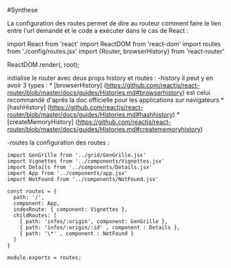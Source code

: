 #Synthese

La configuration des routes permet de dire au routeur comment faire le lien entre l'url demandé et le code a exécuter
dans le cas de React :

import React from 'react'
import ReactDOM from 'react-dom'
import routes from './config/routes.jsx'
import {Router, browserHistory} from 'react-router'

ReactDOM.render(<Router history={browserHistory} routes={routes} />,
root);

initialise le router avec deux props history et routes :
  -history il peut y en avoir 3 types :
      * [browserHistory] (https://github.com/reactjs/react-router/blob/master/docs/guides/Histories.md#browserhistory) est celui recommandé d'aprés la doc officielle pour les applications sur navigateurs
      * [hashHistory] (https://github.com/reactjs/react-router/blob/master/docs/guides/Histories.md#hashhistory)
      * [createMemoryHistory] (https://github.com/reactjs/react-router/blob/master/docs/guides/Histories.md#creatememoryhistory)

  -routes la configuration des routes :
  
    
    import GenGrille from '../grid/GenGrille.jsx'
    import Vignettes from '../components/Vignettes.jsx'
    import Details from '../components/Details.jsx'
    import App from '../components/app.jsx'
    import NotFound from '../components/NotFound.jsx'

    const routes = {
      path: '/',
      component: App,
      indexRoute: { component: Vignettes },
      childRoutes: [
        { path: 'infos/:origin', component: GenGrille },
        { path: 'infos/:origin/:id' , component : Details },
        { path: '\*' , component : NotFound }
      ]
    }

    module.exports = routes;

